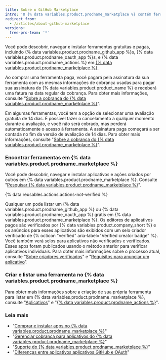 ```yaml
---
title: Sobre o GitHub Marketplace
intro: 'O {% data variables.product.prodname_marketplace %} contém ferramentas que adicionam funcionalidade e aprimoram seu fluxo de trabalho.'
redirect_from:
  - /articles/about-github-marketplace
versions:
  free-pro-team: '*'
---
```


Você pode descobrir, navegar e instalar ferramentas gratuitas e pagas, incluindo {% data variables.product.prodname_github_app %}s, {% data variables.product.prodname_oauth_app %}s, e {% data variables.product.prodname_actions %} em [{% data variables.product.prodname_marketplace %}](https://github.com/marketplace).

Ao comprar uma ferramenta paga, você pagará pela assinatura da sua ferramenta com as mesmas informações de cobrança usadas para pagar sua assinatura do {% data variables.product.product_name %} e receberá uma fatura na data regular da cobrança. Para obter mais informações, consulte "[Sobre a cobrança do {% data variables.product.prodname_marketplace %}](/articles/about-billing-for-github-marketplace)".

Em algumas ferramentas, você tem a opção de selecionar uma avaliação gratuita de 14 dias. É possível fazer o cancelamento a qualquer momento durante a avaliação, e você não será cobrado, mas perderá automaticamente o acesso à ferramenta. A assinatura paga começará a ser contada no fim da versão de avaliação de 14 dias. Para obter mais informações, consulte "[Sobre a cobrança do {% data variables.product.prodname_marketplace %}](/articles/about-billing-for-github-marketplace)".

### Encontrar ferramentas em {% data variables.product.prodname_marketplace %}

Você pode descobrir, navegar e instalar aplicativos e ações criados por outros em {% data variables.product.prodname_marketplace %}. Consulte "[Pesquisar {% data variables.product.prodname_marketplace %}](/github/searching-for-information-on-github/searching-github-marketplace)".

{% data reusables.actions.actions-not-verified %}

Qualquer um pode listar um {% data variables.product.prodname_github_app %} ou {% data variables.product.prodname_oauth_app %} grátis em {% data variables.product.prodname_marketplace %}. Os editores de aplicativos pagos são verificados por {% data variables.product.company_short %} e os anúncios para esses aplicativos são exibidos com um selo criador verificado de {% octicon "verified" aria-label="Verified creator badge" %}. Você também verá selos para aplicativos não verificados e verificados. Esses apps foram publicados usando o método anterior para verificar aplicativos individuais. Para obter mais informações sobre o processo atual, consulte "[Sobre criadores verificados](/developers/github-marketplace/about-verified-creators)" e "[Requisitos para anunciar um aplicativo](/developers/github-marketplace/requirements-for-listing-an-app)".

### Criar e listar uma ferramenta no {% data variables.product.prodname_marketplace %}

Para obter mais informações sobre a criação de sua própria ferramenta para listar em {% data variables.product.prodname_marketplace %}, consulte "[Aplicativos](/developers/apps)" e "[{% data variables.product.prodname_actions %}](/actions)".

### Leia mais

- "[Comprar e instalar apps no {% data variables.product.prodname_marketplace %}](/articles/purchasing-and-installing-apps-in-github-marketplace)"
- "[Gerenciar cobrança para aplicativos do {% data variables.product.prodname_marketplace %}](/articles/managing-billing-for-github-marketplace-apps)"
- "[Suporte do {% data variables.product.prodname_marketplace %}](/articles/github-marketplace-support)"
- "[Diferenças entre aplicativos aplicativos GitHub e OAuth](/developers/apps/differences-between-github-apps-and-oauth-apps)"

